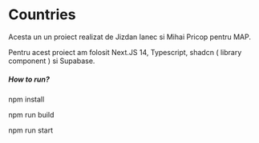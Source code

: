 <h1>Countries</h1>

<p>Acesta un un proiect realizat de Jizdan Ianec si Mihai Pricop pentru MAP.</p>
<p>Pentru acest proiect am folosit Next.JS 14, Typescript, shadcn ( library component ) si Supabase.</p>

<h5>How to run?</h5>
<p>npm install</p>
<p>npm run build</p>
<p>npm run start</p>
